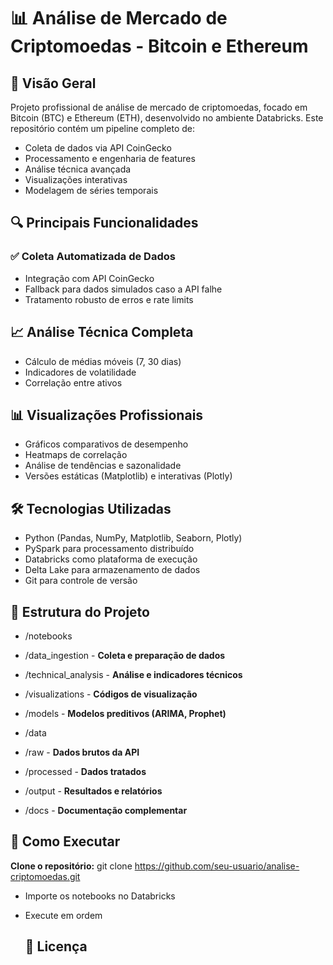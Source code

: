 # 📊 Análise de Mercado de Criptomoedas - Bitcoin e Ethereum

## 🚀 Visão Geral
Projeto profissional de análise de mercado de criptomoedas, focado em Bitcoin (BTC) e Ethereum (ETH), desenvolvido no ambiente Databricks. Este repositório contém um pipeline completo de:

- Coleta de dados via API CoinGecko
- Processamento e engenharia de features
- Análise técnica avançada
- Visualizações interativas
- Modelagem de séries temporais

## 🔍 Principais Funcionalidades
### ✅ Coleta Automatizada de Dados

- Integração com API CoinGecko
- Fallback para dados simulados caso a API falhe
- Tratamento robusto de erros e rate limits

## 📈 Análise Técnica Completa

- Cálculo de médias móveis (7, 30 dias)
- Indicadores de volatilidade
- Correlação entre ativos

## 📊 Visualizações Profissionais

- Gráficos comparativos de desempenho
- Heatmaps de correlação
- Análise de tendências e sazonalidade
- Versões estáticas (Matplotlib) e interativas (Plotly)

## 🛠 Tecnologias Utilizadas
- Python (Pandas, NumPy, Matplotlib, Seaborn, Plotly)
- PySpark para processamento distribuído
- Databricks como plataforma de execução
- Delta Lake para armazenamento de dados
- Git para controle de versão

## 📂 Estrutura do Projeto

- /notebooks
-  /data_ingestion         - **Coleta e preparação de dados**
 - /technical_analysis     - **Análise e indicadores técnicos**
 - /visualizations         - **Códigos de visualização**
 - /models                -  **Modelos preditivos (ARIMA, Prophet)**
  
- /data
 - /raw                 -  **Dados brutos da API**
 - /processed            -  **Dados tratados**
 - /output              -   **Resultados e relatórios**

- /docs                -   **Documentação complementar**

 ## 🏁 Como Executar
**Clone o repositório:** git clone https://github.com/seu-usuario/analise-criptomoedas.git
- Importe os notebooks no Databricks
- Execute em ordem

  ## 📄 Licença
